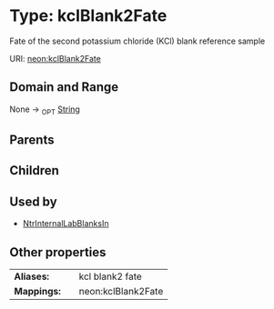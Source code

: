 
# Type: kclBlank2Fate


Fate of the second potassium chloride (KCl) blank reference sample

URI: [neon:kclBlank2Fate](https://data.neonscience.org/kclBlank2Fate)


## Domain and Range

None ->  <sub>OPT</sub> [String](types/String.md)

## Parents


## Children


## Used by

 * [NtrInternalLabBlanksIn](NtrInternalLabBlanksIn.md)

## Other properties

|  |  |  |
| --- | --- | --- |
| **Aliases:** | | kcl blank2 fate |
| **Mappings:** | | neon:kclBlank2Fate |

